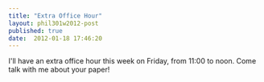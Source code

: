 ```yaml
---
title: "Extra Office Hour"
layout: phil301w2012-post
published: true
date:  2012-01-18 17:46:20
---
```


I'll have an extra office hour this week on Friday, from 11:00 to noon. Come talk with me about your paper!

